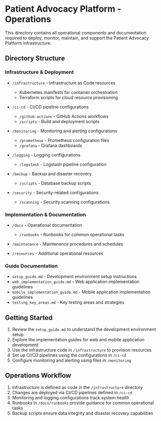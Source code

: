 # Patient Advocacy Platform - Operations

This directory contains all operational components and documentation required to deploy, monitor, maintain, and support the Patient Advocacy Platform infrastructure.

## Directory Structure

### Infrastructure & Deployment

- `/infrastructure` - Infrastructure as Code resources
  - Kubernetes manifests for container orchestration
  - Terraform scripts for cloud resource provisioning

- `/ci-cd` - CI/CD pipeline configurations
  - `/github-actions` - GitHub Actions workflows
  - `/scripts` - Build and deployment scripts

- `/monitoring` - Monitoring and alerting configurations
  - `/prometheus` - Prometheus configuration files
  - `/grafana` - Grafana dashboards

- `/logging` - Logging configurations
  - `/logstash` - Logstash pipeline configuration

- `/backup` - Backup and disaster recovery
  - `/scripts` - Database backup scripts

- `/security` - Security-related configurations
  - `/scanning` - Security scanning configurations

### Implementation & Documentation

- `/docs` - Operational documentation
  - `/runbooks` - Runbooks for common operational tasks

- `/maintenance` - Maintenance procedures and schedules

- `/resources` - Additional operational resources

### Guide Documentation

- `setup_guide.md` - Development environment setup instructions
- `web_implementation_guide.md` - Web application implementation guidelines
- `mobile_implementation_guide.md` - Mobile application implementation guidelines
- `testing_key_areas.md` - Key testing areas and strategies

## Getting Started

1. Review the `setup_guide.md` to understand the development environment setup
2. Explore the implementation guides for web and mobile application development
3. Use the infrastructure code in `/infrastructure` to provision resources
4. Set up CI/CD pipelines using the configurations in `/ci-cd`
5. Configure monitoring and alerting using files in `/monitoring`

## Operations Workflow

1. Infrastructure is defined as code in the `/infrastructure` directory
2. Changes are deployed via CI/CD pipelines defined in `/ci-cd`
3. Monitoring and logging configurations track system health
4. Runbooks in `/docs/runbooks` provide guidance for common operational tasks
5. Backup scripts ensure data integrity and disaster recovery capabilities
